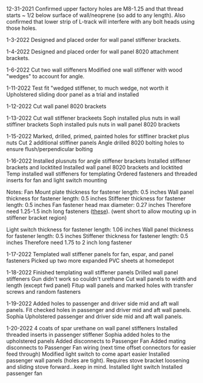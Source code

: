 12-31-2021
Confirmed upper factory holes are M8-1.25 and that thread starts ~ 1/2 below surface of wall/neoprene (so add to any length).
Also confirmed that lower strip of L-track will interfere with any bolt heads using those holes.

1-3-2022
Designed and placed order for wall panel stiffener brackets.

1-4-2022
Designed and placed order for wall panel 8020 attachment brackets.

1-6-2022
Cut two wall stiffeners
Modified one wall stiffener with wood "wedges" to account for angle.

1-11-2022
Test fit "wedged stiffener, to much wedge, not worth it
Upholstered sliding door panel as a trial and installed

1-12-2022
Cut wall panel 8020 brackets

1-13-2022
Cut wall stiffener brackeets
Soph installed plus nuts in wall stiffiner brackets
Soph installed puls nuts in wall panel 8020 brackets

1-15-2022
Marked, drilled, primed, painted holes for stiffiner bracket plus nuts
Cut 2 additional stiffiner panels
Angle drilled 8020 bolting holes to ensure flush/perpendicular bolting

1-16-2022
Installed plusnuts for angle stiffener brackets
Installed stiffener brackets and locktited
Installed wall panel 8020 brackets and locktited
Temp installed wall stiffeners for templating
Ordered fasteners and threaded inserts for fan and light switch mounting

Notes:
Fan Mount plate thickness for fastener length: 0.5 inches
Wall panel thickness for fastener length: 0.5 inches
Stiffener thickness for fastener length: 0.5 inches
Fan fastener head max diameter: 0.27 inches
Therefore need 1.25-1.5 inch long fasteners ([these](https://www.mcmaster.com/98164A444/)). 
(went short to allow mouting up in stiffener bracket region)

Light switch thickness for fastener length: 1.06 inches
Wall panel thickness for fastener length: 0.5 inches
Stiffener thickness for fastener length: 0.5 inches
Therefore need 1.75 to 2 inch long fastener

1-17-2022
Templated wall stiffener panels for fan, espar, and panel fasteners
Picked up two more expanded PVC sheets at homedepot

1-18-2022
Finished templating wall stiffener panels
Drilled wall panel stiffeners
Gun didn't work so couldn't urethane
Cut wall panels to width and length (except fwd panel)
Fitup wall panels and marked holes with transfer screws and random fasteners

1-19-2022
Added holes to passenger and driver side mid and aft wall panels.
Fit checked holes in passenger and driver mid and aft wall panels.
Sophia Upholstered passenger and driver side mid and aft wall panels.


1-20-2022
4 coats of spar urethane on wall panel stiffeners
Installed threaded inserts in passenger stiffener
Sophia added holes to the upholstered panels
Added disconnects to Passenger Fan
Added mating disconnects to Passenger Fan wiring (next time offset connectors for easier feed through)
Modified light switch to come apart easier
Installed passenger wall panels (holes are tight).  Requires stove bracket loosening and sliding stove forward...keep in mind.
Installed light switch
Installed passenger fan




